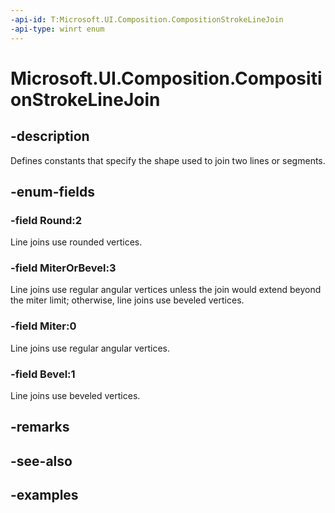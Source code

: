 ```yaml
---
-api-id: T:Microsoft.UI.Composition.CompositionStrokeLineJoin
-api-type: winrt enum
---
```


<!-- Enumeration syntax.
public enum CompositionStrokeLineJoin : int 
-->

# Microsoft.UI.Composition.CompositionStrokeLineJoin

## -description

Defines constants that specify the shape used to join two lines or segments.

## -enum-fields
### -field Round:2

Line joins use rounded vertices.

### -field MiterOrBevel:3

Line joins use regular angular vertices unless the join would extend beyond the miter limit; otherwise, line joins use beveled vertices.

### -field Miter:0

Line joins use regular angular vertices.

### -field Bevel:1

Line joins use beveled vertices.

## -remarks

## -see-also

## -examples

